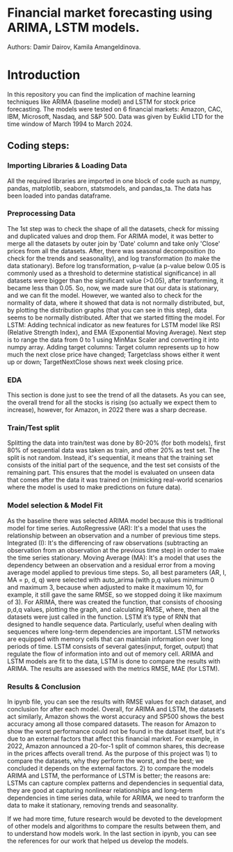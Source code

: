 # Financial market forecasting using ARIMA, LSTM models.

Authors: Damir Dairov, Kamila Amangeldinova.

# Introduction
In this repository you can find the implication of machine learning techniques like ARIMA (baseline model) and LSTM for stock price forecasting. The models were tested on 6 financial markets: Amazon, CAC, IBM, Microsoft, Nasdaq, and S&P 500. Data was given by Euklid LTD for the time window of March 1994 to March 2024.

## Coding steps:
### Importing Libraries & Loading Data
All the required libraries are imported in one block of code such as numpy, pandas, matplotlib, seaborn, statsmodels, and pandas_ta. The data has been loaded into pandas dataframe.

### Preprocessing Data
The 1st step was to check the shape of all the datasets, check for missing and duplicated values and drop them. For ARIMA model, it was better to merge all the datasets by outer join by 'Date' column and take only 'Close' prices from all the datasets. After, there was seasonal decomposition (to check for the trends and seasonality), and log transformation (to make the data stationary). Before log transformation, p-value (a p-value below 0.05 is commonly used as a threshold to determine statistical significance) in all datasets were bigger than the significant value (>0.05), after tranforming, it became less than 0.05. So, now, we made sure that our data is stationary, and we can fit the model. However, we wanted also to check for the normality of data, where it showed that data is not normally distributed, but, by plotting the distribution graphs (that you can see in this step), data seems to be normally distributed. After that we started fitting the model.
For LSTM: Adding technical indicator as new features for LSTM model like RSI (Relative Strength Index), and EMA (Exponential Moving Average). Next step is to range the data from 0 to 1 using MinMax Scaler and converting it into numpy array. Adding target columns: Target column represents up to how much the next close price have changed; Targetclass shows either it went up or down; TargetNextClose shows next week closing price.

### EDA
This section is done just to see the trend of all the datasets. As you can see, the overall trend for all the stocks is rising (so actually we expect them to increase), however, for Amazon, in 2022 there was a sharp decrease.

### Train/Test split
Splitting the data into train/test was done by 80-20% (for both models), first 80% of sequential data was taken as train, and other 20% as test set. The split is not random. Instead, it's sequential, it means that the training set consists of the initial part of the sequence, and the test set consists of the remaining part. This ensures that the model is evaluated on unseen data that comes after the data it was trained on (mimicking real-world scenarios where the model is used to make predictions on future data).

### Model selection & Model Fit
As the baseline there was selected ARIMA model because this is traditional model for time series. AutoRegressive (AR): It's a model that uses the relationship between an
observation and a number of previous time steps. Integrated (I): It's the differencing of raw observations (subtracting an observation from an observation at the previous time step) in order to make the time series stationary. Moving Average (MA): It's a model that uses the dependency between an observation and a residual error from a moving average model applied to previous time steps. So, all  best parameters (AR, I, MA = p, d, q) were selected with auto_arima (with p,q values minimum 0 and maximum 3, because when adjusted to make it maximum 10, for example, it still gave the same RMSE, so we stopped doing it like maximum of 3). For ARIMA, there was created the function, that consists of choosing p,d,q values, plotting the graph, and calculating RMSE, where, then all the datasets were just called in the function.
LSTM it’s type of RNN that designed to handle sequence data. Particularly, useful when dealing with sequences where long-term dependencies are important. LSTM networks are equipped with memory cells that can maintain information over long periods of time. LSTM consists of several gates(input, forget, output) that regulate the flow of information into and out of memory cell.
ARIMA and LSTM models are fit to the data, LSTM is done to compare the results with ARIMA. The results are assessed with the metrics RMSE, MAE (for LSTM). 

### Results & Conclusion
In ipynb file, you can see the results with RMSE values for each dataset, and conclusion for after each model. Overall, for ARIMA and LSTM, the datasets act similarly, Amazon shows the worst accuracy and SP500 shows the best accuracy among all those compared datasets. The reason for Amazon to show the worst performance could not be found in the dataset itself, but it's due to an external factors that affect this financial market. For example, in 2022, Amazon announced a 20-for-1 split of common shares, this decrease in the prices affects overall trend. As the purpose of this project was 1) to compare the datasets, why they perform the worst, and the best; we concluded it depends on the external factors. 2) to compare the models ARIMA and LSTM, the performance of LSTM is better; the reasons are: LSTMs can capture complex patterns and dependencies in sequential data, they are good at capturing nonlinear relationships and long-term dependencies in time series data, while for ARIMA, we need to tranform the data to make it stationary, removing trends and seasonality.

If we had more time, future research would be devoted to the development of other models and algorithms to compare the results between them, and to understand how models work. In the last section in ipynb, you can see the references for our work that helped us develop the models.
